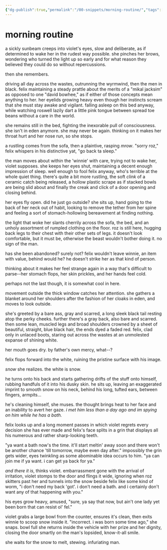 ```yaml
---
{"dg-publish":true,"permalink":"/00-snippets/morning-routine/","tags":["snippet","waifu"],"created":"2025-03-20T14:09:40.795-05:00","updated":"2025-10-27T09:01:18.766-05:00"}
---
```


# morning routine

a sickly sunbeam creeps into violet's eyes, slow and deliberate, as if determined to wake her in the rudest way possible. she pinches her brows, wondering who turned the light up so early and for what reason they believed they could do so without repercussions. 

then she remembers. 

driving all day across the wastes, outrunning the wyrmwind, then the men in black. felix maintaining a steady prattle about the merits of a "mikal jacksim" as opposed to one "david bowhee," as if either of those concepts mean anything to her. her eyelids growing heavy even though her instincts scream that she must stay awake and vigilant. falling asleep on this bed anyway, while watching roswell lazily dart a little pink tongue between spread toe beans without a care in the world.

she remains still in the bed, fighting the inexorable pull of consciousness. she isn't in eden anymore. she may never be again. thinking on it makes her throat hurt and her nose run, so she stops.

a rustling comes from the sofa, then a plaintive, rasping *mrow*. "sorry roz," felix whispers in his distinctive yat, "go back ta sleep."

the man moves about within the 'winnie' with care, trying not to wake her, violet supposes. she keeps her eyes shut, maintaining a decent enough impression of sleep. well enough to fool felix anyway, who's terrible at the whole quiet thing. there's quite a bit more rustling, the soft *clink* of a ceramic catch being released, a hollow plastic scrape as if stacked bowls are being slid about and finally the creak and click of a door opening and closing behind.

her eyes fly open. did he just go outside? she sits up, hand going to the back of her neck out of habit, looking to remove the tether from her spine and feeling a sort of stomach-hollowing bereavement at finding nothing. 

the light that woke her slants cherrily across the sofa, the bed, and an unholy assortment of rumpled clothing on the floor. roz is still here, hugging back legs to their chest with their other sets of legs. it doesn't look comfortable, but it must be, otherwise the beast wouldn't bother doing it. no sign of the man.

has she been abandoned? surely not? felix wouldn't leave winnie, an item with value, behind would he? he doesn't strike her as that kind of person.

thinking about it makes her feel strange again in a way that's difficult to parse--her stomach flops, her skin prickles, and her hands feel cold.

perhaps not the last though, it is somewhat cool in here.

movement outside the thick window catches her attention. she gathers a blanket around her shoulders after the fashion of her cloaks in eden, and moves to look outside.

she's greeted by a bare ass, gray and scarred, a long sleek black tail resting atop the perky cheeks. further there's a gray back, also bare and scarred. then some lean, muscled legs and broad shoulders crowned by a sheet of beautiful, straight, blue black hair, the ends dyed a faded red. felix, clad only in unlaced boots, staring out across the wastes at an unmolested expanse of shining white.

her mouth goes dry. by father's own mercy, what--?

felix flops forward into the white, ruining the pristine surface with his image. 

*snow* she realizes. the white is snow. 

he turns onto his back and starts gathering drifts of the stuff onto himself, rubbing handfuls of it into his dusky skin. he sits up, leaving an exaggerated imprint to smooth snow on his neck, behind his long, tufted ears, between fingers, armpits...

he's cleaning himself, she muses. the thought brings heat to her face and an inability to avert her gaze. *i met him less than a day ago and im spying on him while he has a bath.*

felix looks up and a long moment passes in which violet regrets every decision she has ever made and felix's face splits in a grin that displays all his numerous and rather sharp-looking teeth.

"ya want a bath now's the time. it'll start meltin' away soon and there won't be another chance 'till tomorrow, maybe even day after." impossibly the grin gets wider, eyes twinkling as some abominable idea occurs to him. "ya can join me if ya want. i can get ya back for ya."

*and there it is*, thinks violet. embarrassment gone with the arrival of irritation, violet stomps to the door and flings it wide, ignoring when roz skitters past her and tunnels into the snow beside felix like some kind of worm, "i don't need my back 'got'. i don't need a bath. and i certainly don't want any of that happening with you."

his eyes grow heavy, amused, "sure, ya say that now, but ain't one lady yet been born that can resist ol' fel."

violet grabs a large bowl from the counter, ensures it's clean, then exits winnie to scoop snow inside it. "incorrect. i was born some time ago," she snaps. bowl full she returns inside the vehicle with her prize and her dignity, closing the door smartly on the man's lopsided, know-it-all smile.

she waits for the snow to melt, stewing. infuriating man.
